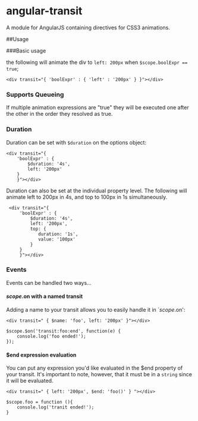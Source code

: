 angular-transit
===============

A module for AngularJS containing directives for CSS3 animations.

##Usage

###Basic usage

the following will animate the div to `left: 200px` when `$scope.boolExpr == true`;

    <div transit="{ 'boolExpr' : { 'left' : '200px' } }"></div>

### Supports Queueing

If multiple animation expressions are "true" they will be executed one after the other in the order they resolved as true.

### Duration

Duration can be set with `$duration` on the options object:

    <div transit="{
        'boolExpr' : {
            $duration: '4s',
            left: '200px'
        }
        }"></div>

Duration can also be set at the individual property level. The following will animate left to 200px in 4s,
and top to 100px in 1s simultaneously.

     <div transit="{
         'boolExpr' : {
             $duration: '4s',
             left: '200px',
             top: {
                duration: '1s',
                value: '100px'
             }
         }
         }"></div>

### Events

Events can be handled two ways...

#### $scope.$on with a named transit

Adding a name to your transit allows you to easily handle it in `$scope.$on':

    <div transit=" { $name: 'foo', left: '200px' }"></div>

    $scope.$on('transit:foo:end', function(e) {
        console.log('foo ended!');
    });

#### $end expression evaluation

You can put any expression you'd like evaluated in the $end property of your transit. It's important to note, however,
that it must be in a `string` since it will be evaluated.

    <div transit=" { left: '200px', $end: 'foo()' } "></div>

    $scope.foo = function (){
        console.log('tranit ended!');
    }